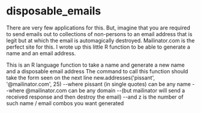 # disposable_emails
There are very few applications for this. 
But, imagine that you are required to send emails out to collections 
of non-persons to an email address that is legit but at which the email is automagically destroyed. 
Mailinator.com is the perfect site for this.
I wrote up this little R function to be able to generate 
a name and an email address. 

This is an R language function to take a name and generate a new name and a disposable email address
The command to call this function should take the form seen on the next line 
new.addresses('pissant', '@mailinator.com', 25)
--where pissant (in single quotes) can be any name 
--where @mailinator.com can be any domain 
--(but mailinator will send a received response and then destroy the email)
--and z is the number of such name / email combos you want generated

